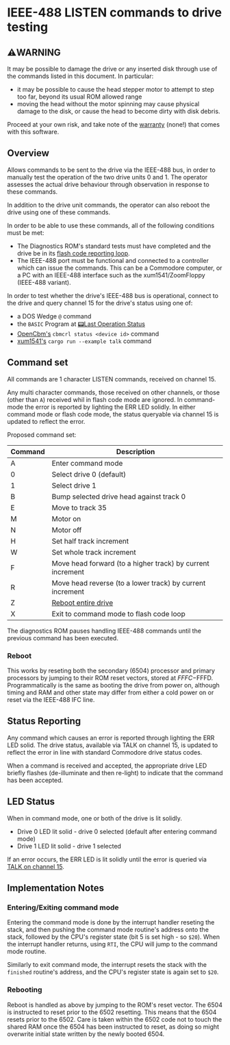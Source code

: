 # IEEE-488 LISTEN commands to drive testing

## ⚠️WARNING

It may be possible to damage the drive or any inserted disk through use of the commands listed in this document.  In particular:
- it may be possible to cause the head stepper motor to attempt to step too far, beyond its usual ROM allowed range
- moving the head without the motor spinning may cause physical damage to the disk, or cause the head to become dirty with disk debris.

Proceed at your own risk, and take note of the [warranty](/LICENSE.md) (none!) that comes with this software.

## Overview

Allows commands to be sent to the drive via the IEEE-488 bus, in order to manually test the operation of the two drive units 0 and 1.  The operator assesses the actual drive behaviour through observation in response to these commands.

In addition to the drive unit commands, the operator can also reboot the drive using one of these commands.

In order to be able to use these commands, all of the following conditions must be met:
- The Diagnostics ROM's standard tests must have completed and the drive be in its [flash code reporting loop](/README.md#detailed-result-information).
- The IEEE-488 port must be functional and connected to a controller which can issue the commands.  This can be a Commodore computer, or a PC with an IEEE-488 interface such as the xum1541/ZoomFloppy (IEEE-488 variant).

In order to test whether the drive's IEEE-488 bus is operational, connect to the drive and query channel 15 for the drive's status using one of:
- a DOS Wedge `@` command
- the `BASIC` Program at [📟Last Operation Status](/README.md#last-operation-status)
- [OpenCbm's](https://github.com/OpenCBM/OpenCBM) `cbmcrl status <device id>` command
- [xum1541's](https://github.com/piersfinlayson/xum1541) `cargo run --example talk` command

## Command set

All commands are 1 character LISTEN commands, received on channel 15.

Any multi character commands, those received on other channels, or those (other than `A`) received whil in flash code mode are ignored.  In command-mode the error is reported by lighting the ERR LED solidly.  In either command mode or flash code mode, the status queryable via channel 15 is updated to reflect the error.

Proposed command set:

| Command | Description |
|---------|-------------|
| A      | Enter command mode |
| 0      | Select drive 0 (default) |
| 1      | Select drive 1 |
| B      | Bump selected drive head against track 0|
| E      | Move to track 35 |
| M      | Motor on |
| N      | Motor off |
| H      | Set half track increment |
| W      | Set whole track increment |
| F      | Move head forward (to a higher track) by current increment |
| R      | Move head reverse (to a lower track) by current increment |
| Z      | [Reboot entire drive](#reboot) |
| X      | Exit to command mode to flash code loop |

The diagnostics ROM pauses handling IEEE-488 commands until the previous command has been executed.

### Reboot

This works by reseting both the secondary (6504) processor and primary processors by jumping to their ROM reset vectors, stored at $FFFC-$FFFD.  Programmatically is the same as booting the drive from power on, although timing and RAM and other state may differ from either a cold power on or reset via the IEEE-488 IFC line.

## Status Reporting

Any command which causes an error is reported through lighting the ERR LED solid.  The drive status, available via TALK on channel 15, is updated to reflect the error in line with standard Commodore drive status codes.

When a command is received and accepted, the appropriate drive LED briefly flashes (de-illuminate and then re-light) to indicate that the command has been accepted.

## LED Status

When in command mode, one or both of the drive is lit solidly.

- Drive 0 LED lit solid - drive 0 selected (default after entering command mode)
- Drive 1 LED lit solid - drive 1 selected

If an error occurs, the ERR LED is lit solidly until the error is queried via [TALK on channel 15]((../../README.md#last-operation-status)).

## Implementation Notes

### Entering/Exiting command mode

Entering the command mode is done by the interrupt handler reseting the stack, and then pushing the command mode routine's address onto the stack, followed by the CPU's register state (bit 5 is set high - so `$20`).  When the interrupt handler returns, using `RTI`, the CPU will jump to the command mode routine.

Similarly to exit command mode, the interrupt resets the stack with the `finished` routine's address, and the CPU's register state is again set to `$20`.

### Rebooting

Reboot is handled as above by jumping to the ROM's reset vector.  The 6504 is instructed to reset prior to the 6502 resetting.  This means that the 6504 resets prior to the 6502.  Care is taken within the 6502 code not to touch the shared RAM once the 6504 has been instructed to reset, as doing so might overwrite initial state written by the newly booted 6504.   
